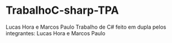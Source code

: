 # TrabalhoC-sharp-TPA
Lucas Hora e Marcos Paulo
Trabalho de C# feito em dupla pelos integrantes:
Lucas Hora e Marcos Paulo
